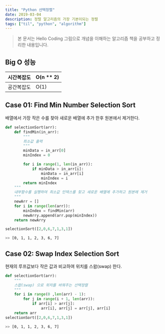 ```yaml
---
title: "Python 선택정렬"
date: 2019-03-04
description: 정렬 알고리즘의 가장 기본이되는 정렬
tags: ["til", "python", "algorithm"]
---
```


> 본 문서는 Hello Coding 그림으로 개념을 이해하는 알고리즘 책을 공부하고 정리한 내용입니다.

## Big O 성능

| 시간복잡도 | O(n \*\* 2) |
| ---------- | ----------- |
| 공간복잡도 | O(1)        |

## Case 01: Find Min Number Selection Sort

배열에서 가장 작은 수를 찾아 새로운 배열에 추가 한후 원본에서 제거한다.

```python
def selectionSort(arr):
    def findMin(in_arr):
        """
        최소값 출력
        """
        minData = in_arr[0]
        minIndex = 0

        for i in range(1, len(in_arr)):
            if minData > in_arr[i]:
                minData = in_arr[i]
                minIndex = i
        return minIndex
    """
    내부함수를 실행하여 최소값 인덱스를 찾고 새로운 배열에 추가하고 원본에 제거
    """
    newArr = []
    for i in range(len(arr)):
        minIndex = findMin(arr)
        newArry.append(arr.pop(minIndex))
    return newArry

selectionSort([2,0,6,7,1,3,1])
```

```bash
>> [0, 1, 1, 2, 3, 6, 7]
```

## Case 02: Swap Index Selection Sort

현재의 루프값보다 작은 값과 비교하여 위치를 스왑(swap) 한다.

```python
def selectionSort(arr):
    """
    스왑(swap) 으로 위치를 바꿔주는 선택정렬
    """
    for i in range(0 ,len(arr) - 1):
        for j in range(i + 1, len(arr)):
            if arr[i] > arr[j]:
                arr[i], arr[j] = arr[j], arr[i]
    return arr
selectionSort([2,0,6,7,1,3,1])
```

```bash
>> [0, 1, 1, 2, 3, 6, 7]
```
